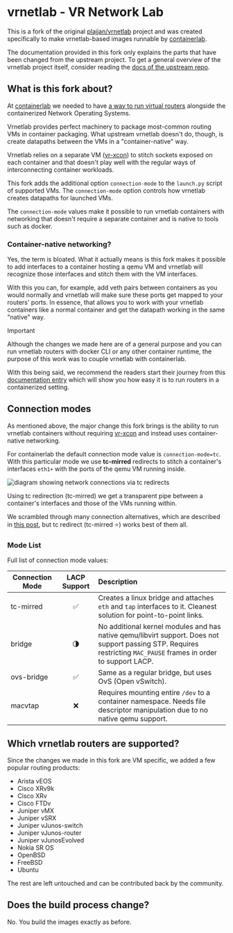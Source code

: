 # vrnetlab - VR Network Lab

This is a fork of the original [plajjan/vrnetlab](https://github.com/plajjan/vrnetlab) project and was created specifically to make vrnetlab-based images runnable by [containerlab](https://containerlab.srlinux.dev).

The documentation provided in this fork only explains the parts that have been changed from the upstream project. To get a general overview of the vrnetlab project itself, consider reading the [docs of the upstream repo](https://github.com/vrnetlab/vrnetlab/blob/master/README.md).

## What is this fork about?

At [containerlab](https://containerlab.srlinux.dev) we needed to have [a way to run virtual routers](https://containerlab.srlinux.dev/manual/vrnetlab/) alongside the containerized Network Operating Systems.

Vrnetlab provides perfect machinery to package most-common routing VMs in container packaging. What upstream vrnetlab doesn't do, though, is create datapaths between the VMs in a "container-native" way.

Vrnetlab relies on a separate VM ([vr-xcon](https://github.com/vrnetlab/vrnetlab/tree/master/vr-xcon)) to stitch sockets exposed on each container and that doesn't play well with the regular ways of interconnecting container workloads.

This fork adds the additional option `connection-mode` to the `launch.py` script of supported VMs. The `connection-mode` option controls how vrnetlab creates datapaths for launched VMs.

The `connection-mode` values make it possible to run vrnetlab containers with networking that doesn't require a separate container and is native to tools such as docker.

### Container-native networking?

Yes, the term is bloated. What it actually means is this fork makes it possible to add interfaces to a container hosting a qemu VM and vrnetlab will recognize those interfaces and stitch them with the VM interfaces.

With this you can, for example, add veth pairs between containers as you would normally and vrnetlab will make sure these ports get mapped to your routers' ports. In essence, that allows you to work with your vrnetlab containers like a normal container and get the datapath working in the same "native" way.

> [!IMPORTANT]
> Although the changes we made here are of a general purpose and you can run
> vrnetlab routers with docker CLI or any other container runtime, the purpose
> of this work was to couple vrnetlab with containerlab.
>
> With this being said, we recommend the readers start their journey from
> this [documentation entry](https://containerlab.dev/manual/vrnetlab/)
> which will show you how easy it is to run routers in a containerized setting.

## Connection modes

As mentioned above, the major change this fork brings is the ability to run
vrnetlab containers without requiring [vr-xcon](https://github.com/vrnetlab/vrnetlab/tree/master/vr-xcon)
and instead uses container-native networking.

For containerlab the default connection mode value is `connection-mode=tc`.
With this particular mode we use **tc-mirred** redirects to stitch a container's
interfaces `eth1+` with the ports of the qemu VM running inside.

![diagram showing network connections via tc redirects](https://gitlab.com/rdodin/pics/-/wikis/uploads/4d31c06e6258e70edc887b17e0e758e0/image.png)

Using tc redirection (tc-mirred) we get a transparent pipe between a container's
interfaces and those of the VMs running within.

We scrambled through many connection alternatives, which are described in
[this post](https://netdevops.me/2021/transparently-redirecting-packetsframes-between-interfaces/),
but tc redirect (tc-mirred :star:) works best of them all.

### Mode List

Full list of connection mode values:

| Connection Mode | LACP Support        | Description |
| --------------- | :-----------------: | :---------- |
| tc-mirred       | :white_check_mark:  | Creates a linux bridge and attaches `eth` and `tap` interfaces to it. Cleanest solution for point-to-point links.
| bridge          | :last_quarter_moon: | No additional kernel modules and has native qemu/libvirt support. Does not support passing STP. Requires restricting `MAC_PAUSE` frames in order to support LACP.
| ovs-bridge      | :white_check_mark:  | Same as a regular bridge, but uses OvS (Open vSwitch).
| macvtap         | :x:                 | Requires mounting entire `/dev` to a container namespace. Needs file descriptor manipulation due to no native qemu support.

## Which vrnetlab routers are supported?

Since the changes we made in this fork are VM specific, we added a few popular routing products:

* Arista vEOS
* Cisco XRv9k
* Cisco XRv
* Cisco FTDv
* Juniper vMX
* Juniper vSRX
* Juniper vJunos-switch
* Juniper vJunos-router
* Juniper vJunosEvolved
* Nokia SR OS
* OpenBSD
* FreeBSD
* Ubuntu

The rest are left untouched and can be contributed back by the community.

## Does the build process change?

No. You build the images exactly as before.
